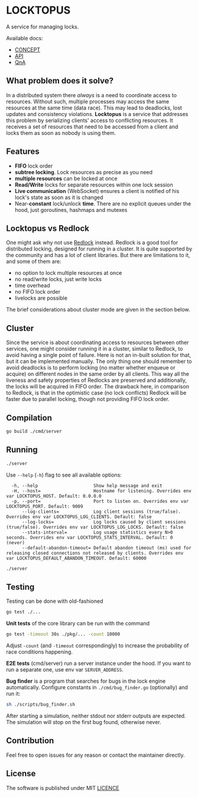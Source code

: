 # LOCKTOPUS

A service for managing locks.

Available docs:

- [CONCEPT](./docs/CONCEPT.md)
- [API](./docs/API.md)
- [QnA](./docs/QNA.md)

## What problem does it solve?

In a distributed system there _always_ is a need to coordinate access to resources. Without such, multiple processes may access the same resources at the same time (data race). This may lead to deadlocks, lost updates and consistency violations. **Locktopus** is a service that addresses this problem by serializing clients' access to conflicting resources. It receives a set of resources that need to be accessed from a client and locks them as soon as nobody is using them.

## Features

- **FIFO** lock order
- **subtree locking**. Lock resources as precise as you need
- **multiple resources** can be locked at once
- **Read/Write** locks for separate resources within one lock session
- **Live communication** (WebSocket) ensures a client is notified of his lock's state as soon as it is changed
- Near-**constant** lock/unlock **time**. There are no explicit queues under the hood, just goroutines, hashmaps and mutexes

## Locktopus vs Redlock

One might ask why not use [Redlock](https://redis.io/docs/manual/patterns/distributed-locks/) instead. Redlock is a good tool for distributed locking, designed for running in a cluster. It is quite supported by the community and has a lot of client libraries. But there are limitations to it, and some of them are:

- no option to lock multiple resources at once
- no read/write locks, just write locks
- time overhead
- no FIFO lock order
- livelocks are possible

The brief considerations about cluster mode are given in the section below.

## Cluster

Since the service is about coordinating access to resources between other services, one might consider running it in a cluster, similar to Redlock, to avoid having a single point of failure. Here is not an in-built solution for that, but it can be implemented manually. The only thing one should remember to avoid deadlocks is to perform locking (no matter whether enqueue or acquire) on different nodes in the same order by all clients. This way all the liveness and safety properties of Redlocks are preserved and additionally, the locks will be acquired in FIFO order. The drawback here, in comparison to Redlock, is that in the optimistic case (no lock conflicts) Redlock will be faster due to parallel locking, though not providing FIFO lock order.

## Compilation

```bash
go build ./cmd/server
```

## Running

```bash
./server
```

Use `--help` (`-h`) flag to see all available options:

```
  -h, --help                     Show help message and exit
  -H, --host=                    Hostname for listening. Overrides env var LOCKTOPUS_HOST. Default: 0.0.0.0
  -p, --port=                    Port to listen on. Overrides env var LOCKTOPUS_PORT. Default: 9009
      --log-clients=             Log client sessions (true/false). Overrides env var LOCKTOPUS_LOG_CLIENTS. Default: false
      --log-locks=               Log locks caused by client sessions (true/false). Overrides env var LOCKTOPUS_LOG_LOCKS. Default: false
      --stats-interval=          Log usage statistics every N>0 seconds. Overrides env var LOCKTOPUS_STATS_INTERVAL. Default: 0 (never)
      --default-abandon-timeout= Default abandon timeout (ms) used for releasing closed connections not released by clients. Overrides env var LOCKTOPUS_DEFAULT_ABANDON_TIMEOUT. Default: 60000
```

```bash
./server
```

## Testing

Testing can be done with old-fashioned

```bash
go test ./...
```

**Unit tests** of the core library can be run with the command

```bash
go test -timeout 30s ./pkg/... -count 10000
```

Adjust `-count` (and `-timeout` correspondingly) to increase the probability of race conditions happening.

**E2E tests** (cmd/server) run a server instance under the hood. If you want to run a separate one, use env var `SERVER_ADDRESS`.

**Bug finder** is a program that searches for bugs in the lock engine automatically. Configure constants in `./cmd/bug_finder.go` (optionally) and run it:

```bash
sh ./scripts/bug_finder.sh
```

After starting a simulation, neither stdout nor stderr outputs are expected. The simulation will stop on the first bug found, otherwise never.

## Contribution

Feel free to open issues for any reason or contact the maintainer directly.

## License

The software is published under MIT [LICENCE](./LICENCE)
